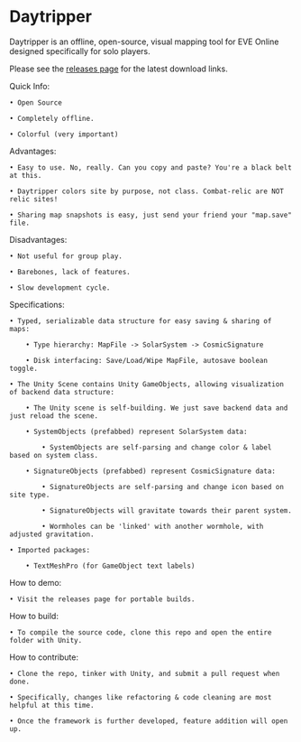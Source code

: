 # Daytripper

Daytripper is an offline, open-source, visual mapping tool for EVE Online designed specifically for solo players.

Please see the [releases page](https://github.com/chloroken/daytripper/releases) for the latest download links.

Quick Info:

	• Open Source

	• Completely offline.

	• Colorful (very important)

Advantages:

	• Easy to use. No, really. Can you copy and paste? You're a black belt at this.

	• Daytripper colors site by purpose, not class. Combat-relic are NOT relic sites!

	• Sharing map snapshots is easy, just send your friend your "map.save" file.

Disadvantages:

	• Not useful for group play.

	• Barebones, lack of features.

	• Slow development cycle.

Specifications:

	• Typed, serializable data structure for easy saving & sharing of maps:

		• Type hierarchy: MapFile -> SolarSystem -> CosmicSignature

		• Disk interfacing: Save/Load/Wipe MapFile, autosave boolean toggle.

	• The Unity Scene contains Unity GameObjects, allowing visualization of backend data structure:

		• The Unity scene is self-building. We just save backend data and just reload the scene.

		• SystemObjects (prefabbed) represent SolarSystem data:

			• SystemObjects are self-parsing and change color & label based on system class.

		• SignatureObjects (prefabbed) represent CosmicSignature data:

			• SignatureObjects are self-parsing and change icon based on site type.

			• SignatureObjects will gravitate towards their parent system.

			• Wormholes can be 'linked' with another wormhole, with adjusted gravitation.

	• Imported packages:

		• TextMeshPro (for GameObject text labels)

How to demo:

	• Visit the releases page for portable builds.
	
How to build:

	• To compile the source code, clone this repo and open the entire folder with Unity.

How to contribute:
	
	• Clone the repo, tinker with Unity, and submit a pull request when done.
	
	• Specifically, changes like refactoring & code cleaning are most helpful at this time.
	
	• Once the framework is further developed, feature addition will open up.
